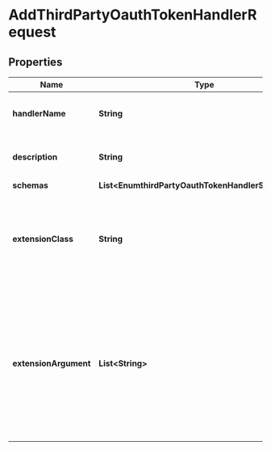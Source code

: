

# AddThirdPartyOauthTokenHandlerRequest


## Properties

| Name | Type | Description | Notes |
|------------ | ------------- | ------------- | -------------|
|**handlerName** | **String** | Name of the new OAuth Token Handler |  |
|**description** | **String** | A description for this OAuth Token Handler |  [optional] |
|**schemas** | **List&lt;EnumthirdPartyOauthTokenHandlerSchemaUrn&gt;** |  |  |
|**extensionClass** | **String** | The fully-qualified name of the Java class providing the logic for the Third Party OAuth Token Handler. |  |
|**extensionArgument** | **List&lt;String&gt;** | The set of arguments used to customize the behavior for the Third Party OAuth Token Handler. Each configuration property should be given in the form &#39;name&#x3D;value&#39;. |  [optional] |



